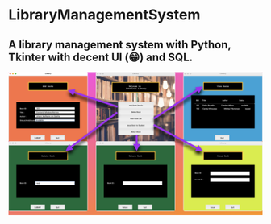 # LibraryManagementSystem
## A library management system with Python, Tkinter with decent UI (😁) and SQL.
![](LibraryArt.png)
